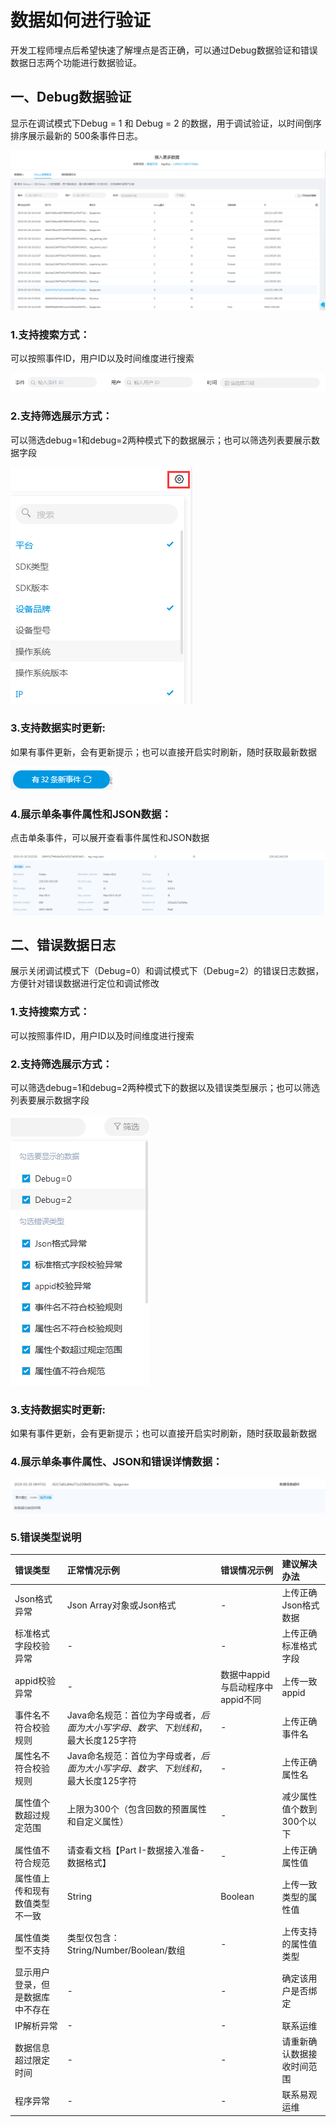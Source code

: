 # 数据如何进行验证

开发工程师埋点后希望快速了解埋点是否正确，可以通过Debug数据验证和错误数据日志两个功能进行数据验证。

## 一、Debug数据验证

显示在调试模式下Debug = 1 和 Debug = 2 的数据，用于调试验证，以时间倒序排序展示最新的 500条事件日志。

![](../.gitbook/assets/tu-pian%20%282%29.png)

### 1.支持搜索方式：

可以按照事件ID，用户ID以及时间维度进行搜索

![](../.gitbook/assets/tu-pian%20%281%29.png)

### 2.支持筛选展示方式：

可以筛选debug=1和debug=2两种模式下的数据展示；也可以筛选列表要展示数据字段

![](../.gitbook/assets/tu-pian%20%288%29.png)

### 3.支持数据实时更新:

如果有事件更新，会有更新提示；也可以直接开启实时刷新，随时获取最新数据

![](../.gitbook/assets/tu-pian%20%285%29.png)

### 4.展示单条事件属性和JSON数据：

点击单条事件，可以展开查看事件属性和JSON数据

![](../.gitbook/assets/tu-pian%20%286%29.png)





## 二、错误数据日志

展示关闭调试模式下（Debug=0）和调试模式下（Debug=2）的错误日志数据，方便针对错误数据进行定位和调试修改

### 1.支持搜索方式：

可以按照事件ID，用户ID以及时间维度进行搜索

### 2.支持筛选展示方式：

可以筛选debug=1和debug=2两种模式下的数据以及错误类型展示；也可以筛选列表要展示数据字段

![](../.gitbook/assets/tu-pian%20%284%29.png)

### 3.支持数据实时更新:

如果有事件更新，会有更新提示；也可以直接开启实时刷新，随时获取最新数据

### 4.展示单条事件属性、JSON和错误详情数据：

![](../.gitbook/assets/tu-pian.png)

### 5.错误类型说明

| 错误类型 | 正常情况示例 | 错误情况示例 | 建议解决办法 |
| :--- | :--- | :--- | :--- |
| Json格式异常 | Json Array对象或Json格式 | - | 上传正确Json格式数据 |
| 标准格式字段校验异常 | - | - | 上传正确标准格式字段 |
| appid校验异常 | - | 数据中appid与启动程序中appid不同 | 上传一致appid |
| 事件名不符合校验规则 | Java命名规范：首位为字母或者$，后面为大小写字母、数字、下划线和$，最大长度125字符 | - | 上传正确事件名 |
| 属性名不符合校验规则 | Java命名规范：首位为字母或者$，后面为大小写字母、数字、下划线和$，最大长度125字符 | - | 上传正确属性名 |
| 属性值个数超过规定范围 | 上限为300个（包含回数的预置属性和自定义属性） | - | 减少属性值个数到300个以下 |
| 属性值不符合规范 | 请查看文档【Part I-数据接入准备-数据格式】 | - | 上传正确属性值 |
| 属性值上传和现有数值类型不一致 | String | Boolean | 上传一致类型的属性值 |
| 属性值类型不支持 | 类型仅包含：String/Number/Boolean/数组 | - | 上传支持的属性值类型 |
| 显示用户登录，但是数据库中不存在 | - | - | 确定该用户是否绑定 |
| IP解析异常 | - | - | 联系运维 |
| 数据信息超过限定时间 | - | - | 请重新确认数据接收时间范围 |
| 程序异常 | - | - | 联系易观运维 |











